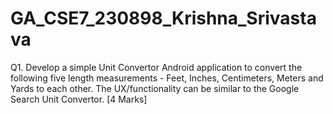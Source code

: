 # GA_CSE7_230898_Krishna_Srivastava
Q1. Develop a simple Unit Convertor Android application to convert the following five length measurements - Feet, Inches, Centimeters, Meters and Yards to each other. The UX/functionality can be similar to the Google Search Unit Convertor. [4 Marks]

